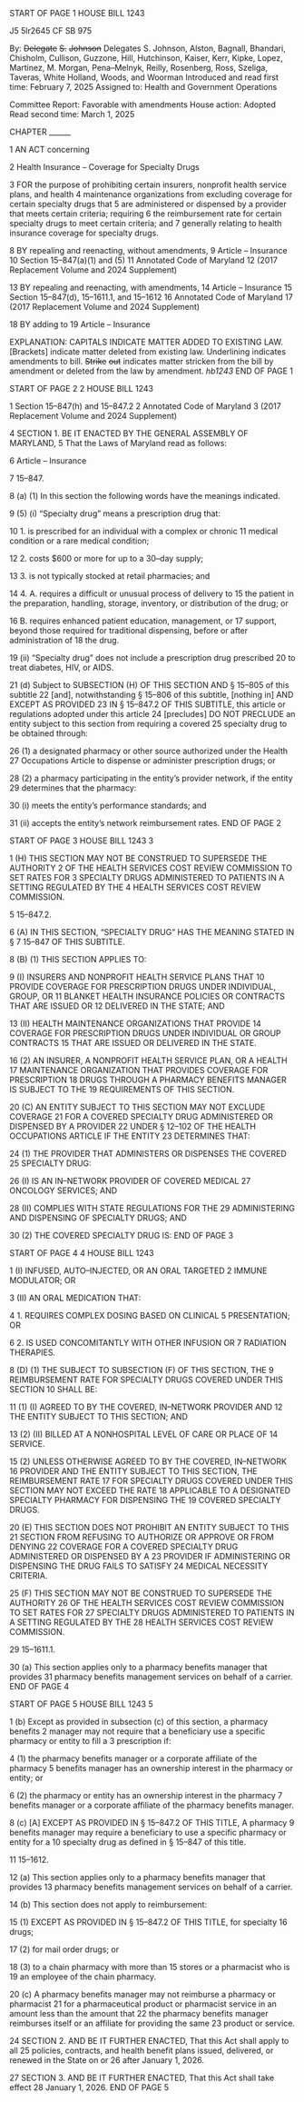 START OF PAGE 1
HOUSE BILL 1243

J5 5lr2645
CF SB 975

By: ~~Delegate~~ ~~S.~~ ~~Johnson~~ Delegates S. Johnson, Alston, Bagnall, Bhandari,
Chisholm, Cullison, Guzzone, Hill, Hutchinson, Kaiser, Kerr, Kipke, Lopez,
Martinez, M. Morgan, Pena–Melnyk, Reilly, Rosenberg, Ross, Szeliga,
Taveras, White Holland, Woods, and Woorman
Introduced and read first time: February 7, 2025
Assigned to: Health and Government Operations

Committee Report: Favorable with amendments
House action: Adopted
Read second time: March 1, 2025

CHAPTER ______

1 AN ACT concerning

2 Health Insurance – Coverage for Specialty Drugs

3 FOR the purpose of prohibiting certain insurers, nonprofit health service plans, and health
4 maintenance organizations from excluding coverage for certain specialty drugs that
5 are administered or dispensed by a provider that meets certain criteria; requiring
6 the reimbursement rate for certain specialty drugs to meet certain criteria; and
7 generally relating to health insurance coverage for specialty drugs.

8 BY repealing and reenacting, without amendments,
9 Article – Insurance
10 Section 15–847(a)(1) and (5)
11 Annotated Code of Maryland
12 (2017 Replacement Volume and 2024 Supplement)

13 BY repealing and reenacting, with amendments,
14 Article – Insurance
15 Section 15–847(d), 15–1611.1, and 15–1612
16 Annotated Code of Maryland
17 (2017 Replacement Volume and 2024 Supplement)

18 BY adding to
19 Article – Insurance

EXPLANATION: CAPITALS INDICATE MATTER ADDED TO EXISTING LAW.
[Brackets] indicate matter deleted from existing law.
Underlining indicates amendments to bill.
~~Strike~~ ~~out~~ indicates matter stricken from the bill by amendment or deleted from the law by
amendment. *hb1243*
END OF PAGE 1

START OF PAGE 2
2 HOUSE BILL 1243

1 Section 15–847(h) and 15–847.2
2 Annotated Code of Maryland
3 (2017 Replacement Volume and 2024 Supplement)

4 SECTION 1. BE IT ENACTED BY THE GENERAL ASSEMBLY OF MARYLAND,
5 That the Laws of Maryland read as follows:

6 Article – Insurance

7 15–847.

8 (a) (1) In this section the following words have the meanings indicated.

9 (5) (i) “Specialty drug” means a prescription drug that:

10 1. is prescribed for an individual with a complex or chronic
11 medical condition or a rare medical condition;

12 2. costs $600 or more for up to a 30–day supply;

13 3. is not typically stocked at retail pharmacies; and

14 4. A. requires a difficult or unusual process of delivery to
15 the patient in the preparation, handling, storage, inventory, or distribution of the drug; or

16 B. requires enhanced patient education, management, or
17 support, beyond those required for traditional dispensing, before or after administration of
18 the drug.

19 (ii) “Specialty drug” does not include a prescription drug prescribed
20 to treat diabetes, HIV, or AIDS.

21 (d) Subject to SUBSECTION (H) OF THIS SECTION AND § 15–805 of this subtitle
22 [and], notwithstanding § 15–806 of this subtitle, [nothing in] AND EXCEPT AS PROVIDED
23 IN § 15–847.2 OF THIS SUBTITLE, this article or regulations adopted under this article
24 [precludes] DO NOT PRECLUDE an entity subject to this section from requiring a covered
25 specialty drug to be obtained through:

26 (1) a designated pharmacy or other source authorized under the Health
27 Occupations Article to dispense or administer prescription drugs; or

28 (2) a pharmacy participating in the entity’s provider network, if the entity
29 determines that the pharmacy:

30 (i) meets the entity’s performance standards; and

31 (ii) accepts the entity’s network reimbursement rates.
END OF PAGE 2

START OF PAGE 3
HOUSE BILL 1243 3

1 (H) THIS SECTION MAY NOT BE CONSTRUED TO SUPERSEDE THE AUTHORITY
2 OF THE HEALTH SERVICES COST REVIEW COMMISSION TO SET RATES FOR
3 SPECIALTY DRUGS ADMINISTERED TO PATIENTS IN A SETTING REGULATED BY THE
4 HEALTH SERVICES COST REVIEW COMMISSION.

5 15–847.2.

6 (A) IN THIS SECTION, “SPECIALTY DRUG” HAS THE MEANING STATED IN §
7 15–847 OF THIS SUBTITLE.

8 (B) (1) THIS SECTION APPLIES TO:

9 (I) INSURERS AND NONPROFIT HEALTH SERVICE PLANS THAT
10 PROVIDE COVERAGE FOR PRESCRIPTION DRUGS UNDER INDIVIDUAL, GROUP, OR
11 BLANKET HEALTH INSURANCE POLICIES OR CONTRACTS THAT ARE ISSUED OR
12 DELIVERED IN THE STATE; AND

13 (II) HEALTH MAINTENANCE ORGANIZATIONS THAT PROVIDE
14 COVERAGE FOR PRESCRIPTION DRUGS UNDER INDIVIDUAL OR GROUP CONTRACTS
15 THAT ARE ISSUED OR DELIVERED IN THE STATE.

16 (2) AN INSURER, A NONPROFIT HEALTH SERVICE PLAN, OR A HEALTH
17 MAINTENANCE ORGANIZATION THAT PROVIDES COVERAGE FOR PRESCRIPTION
18 DRUGS THROUGH A PHARMACY BENEFITS MANAGER IS SUBJECT TO THE
19 REQUIREMENTS OF THIS SECTION.

20 (C) AN ENTITY SUBJECT TO THIS SECTION MAY NOT EXCLUDE COVERAGE
21 FOR A COVERED SPECIALTY DRUG ADMINISTERED OR DISPENSED BY A PROVIDER
22 UNDER § 12–102 OF THE HEALTH OCCUPATIONS ARTICLE IF THE ENTITY
23 DETERMINES THAT:

24 (1) THE PROVIDER THAT ADMINISTERS OR DISPENSES THE COVERED
25 SPECIALTY DRUG:

26 (I) IS AN IN–NETWORK PROVIDER OF COVERED MEDICAL
27 ONCOLOGY SERVICES; AND

28 (II) COMPLIES WITH STATE REGULATIONS FOR THE
29 ADMINISTERING AND DISPENSING OF SPECIALTY DRUGS; AND

30 (2) THE COVERED SPECIALTY DRUG IS:
END OF PAGE 3

START OF PAGE 4
4 HOUSE BILL 1243

1 (I) INFUSED, AUTO–INJECTED, OR AN ORAL TARGETED
2 IMMUNE MODULATOR; OR

3 (II) AN ORAL MEDICATION THAT:

4 1. REQUIRES COMPLEX DOSING BASED ON CLINICAL
5 PRESENTATION; OR

6 2. IS USED CONCOMITANTLY WITH OTHER INFUSION OR
7 RADIATION THERAPIES.

8 (D) (1) THE SUBJECT TO SUBSECTION (F) OF THIS SECTION, THE
9 REIMBURSEMENT RATE FOR SPECIALTY DRUGS COVERED UNDER THIS SECTION
10 SHALL BE:

11 (1) (I) AGREED TO BY THE COVERED, IN–NETWORK PROVIDER AND
12 THE ENTITY SUBJECT TO THIS SECTION; AND

13 (2) (II) BILLED AT A NONHOSPITAL LEVEL OF CARE OR PLACE OF
14 SERVICE.

15 (2) UNLESS OTHERWISE AGREED TO BY THE COVERED, IN–NETWORK
16 PROVIDER AND THE ENTITY SUBJECT TO THIS SECTION, THE REIMBURSEMENT RATE
17 FOR SPECIALTY DRUGS COVERED UNDER THIS SECTION MAY NOT EXCEED THE RATE
18 APPLICABLE TO A DESIGNATED SPECIALTY PHARMACY FOR DISPENSING THE
19 COVERED SPECIALTY DRUGS.

20 (E) THIS SECTION DOES NOT PROHIBIT AN ENTITY SUBJECT TO THIS
21 SECTION FROM REFUSING TO AUTHORIZE OR APPROVE OR FROM DENYING
22 COVERAGE FOR A COVERED SPECIALTY DRUG ADMINISTERED OR DISPENSED BY A
23 PROVIDER IF ADMINISTERING OR DISPENSING THE DRUG FAILS TO SATISFY
24 MEDICAL NECESSITY CRITERIA.

25 (F) THIS SECTION MAY NOT BE CONSTRUED TO SUPERSEDE THE AUTHORITY
26 OF THE HEALTH SERVICES COST REVIEW COMMISSION TO SET RATES FOR
27 SPECIALTY DRUGS ADMINISTERED TO PATIENTS IN A SETTING REGULATED BY THE
28 HEALTH SERVICES COST REVIEW COMMISSION.

29 15–1611.1.

30 (a) This section applies only to a pharmacy benefits manager that provides
31 pharmacy benefits management services on behalf of a carrier.
END OF PAGE 4

START OF PAGE 5
HOUSE BILL 1243 5

1 (b) Except as provided in subsection (c) of this section, a pharmacy benefits
2 manager may not require that a beneficiary use a specific pharmacy or entity to fill a
3 prescription if:

4 (1) the pharmacy benefits manager or a corporate affiliate of the pharmacy
5 benefits manager has an ownership interest in the pharmacy or entity; or

6 (2) the pharmacy or entity has an ownership interest in the pharmacy
7 benefits manager or a corporate affiliate of the pharmacy benefits manager.

8 (c) [A] EXCEPT AS PROVIDED IN § 15–847.2 OF THIS TITLE, A pharmacy
9 benefits manager may require a beneficiary to use a specific pharmacy or entity for a
10 specialty drug as defined in § 15–847 of this title.

11 15–1612.

12 (a) This section applies only to a pharmacy benefits manager that provides
13 pharmacy benefits management services on behalf of a carrier.

14 (b) This section does not apply to reimbursement:

15 (1) EXCEPT AS PROVIDED IN § 15–847.2 OF THIS TITLE, for specialty
16 drugs;

17 (2) for mail order drugs; or

18 (3) to a chain pharmacy with more than 15 stores or a pharmacist who is
19 an employee of the chain pharmacy.

20 (c) A pharmacy benefits manager may not reimburse a pharmacy or pharmacist
21 for a pharmaceutical product or pharmacist service in an amount less than the amount that
22 the pharmacy benefits manager reimburses itself or an affiliate for providing the same
23 product or service.

24 SECTION 2. AND BE IT FURTHER ENACTED, That this Act shall apply to all
25 policies, contracts, and health benefit plans issued, delivered, or renewed in the State on or
26 after January 1, 2026.

27 SECTION 3. AND BE IT FURTHER ENACTED, That this Act shall take effect
28 January 1, 2026.
END OF PAGE 5